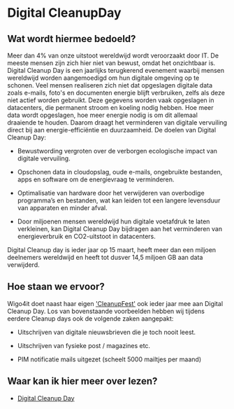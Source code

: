 # Digital CleanupDay

## Wat wordt hiermee bedoeld?
Meer dan 4% van onze uitstoot wereldwijd wordt veroorzaakt door IT. De meeste mensen zijn zich hier niet van bewust, omdat het onzichtbaar is. Digital Cleanup Day is een jaarlijks terugkerend evenement waarbij mensen wereldwijd worden aangemoedigd om hun digitale omgeving op te schonen. Veel mensen realiseren zich niet dat opgeslagen digitale data zoals e-mails, foto's en documenten energie blijft verbruiken, zelfs als deze niet actief worden gebruikt. Deze gegevens worden vaak opgeslagen in datacenters, die permanent stroom en koeling nodig hebben. Hoe meer data wordt opgeslagen, hoe meer energie nodig is om dit allemaal draaiende te houden. Daarom draagt het verminderen van digitale vervuiling direct bij aan energie-efficiëntie en duurzaamheid. De doelen van Digital Cleanup Day: 

- Bewustwording vergroten over de verborgen ecologische impact van digitale vervuiling.

- Opschonen data in cloudopslag, oude e-mails, ongebruikte bestanden, apps en software om de energievraag te verminderen.

- Optimalisatie van hardware door het verwijderen van overbodige programma’s en bestanden, wat kan leiden tot een langere levensduur van apparaten en minder afval.

- Door miljoenen mensen wereldwijd hun digitale voetafdruk te laten verkleinen, kan Digital Cleanup Day bijdragen aan het verminderen van energieverbruik en CO2-uitstoot in datacenters.

Digital Cleanup day is ieder jaar op 15 maart, heeft meer dan een miljoen deelnemers wereldwijd en heeft tot dusver 14,5 miljoen GB aan data verwijderd. 

## Hoe staan we ervoor?
Wigo4it doet naast haar eigen ['CleanupFest'](wiki.html?page=cleanupfest) ook ieder jaar mee aan Digital Cleanup Day. Los van bovenstaande voorbeelden hebben wij tijdens eerdere Cleanup days ook de volgende zaken aangepakt:

- Uitschrijven van digitale nieuwsbrieven die je toch nooit leest. 

- Uitschrijven van fysieke post / magazines etc.

- PIM notificatie mails uitgezet (scheelt 5000 mailtjes per maand)

## Waar kan ik hier meer over lezen?
- [Digital Cleanup Day](https://www.digitalcleanupday.org/)